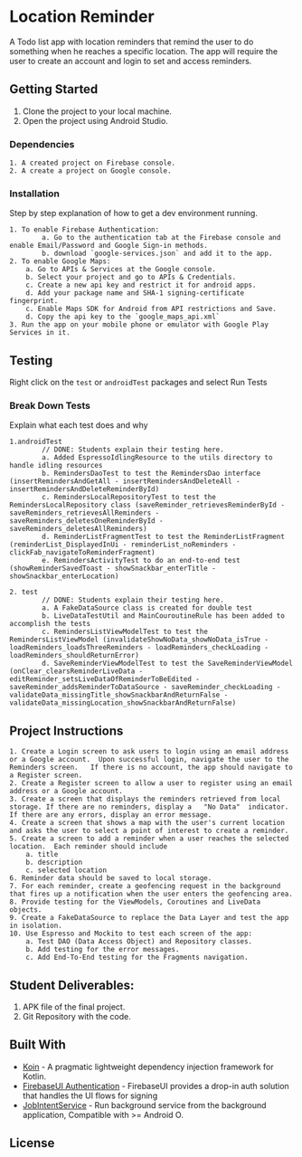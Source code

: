 # Location Reminder

A Todo list app with location reminders that remind the user to do something when he reaches a specific location. The app will require the user to create an account and login to set and access reminders.

## Getting Started

1. Clone the project to your local machine.
2. Open the project using Android Studio.

### Dependencies

```
1. A created project on Firebase console.
2. A create a project on Google console.
```

### Installation

Step by step explanation of how to get a dev environment running.

```
1. To enable Firebase Authentication:
        a. Go to the authentication tab at the Firebase console and enable Email/Password and Google Sign-in methods.
        b. download `google-services.json` and add it to the app.
2. To enable Google Maps:
    a. Go to APIs & Services at the Google console.
    b. Select your project and go to APIs & Credentials.
    c. Create a new api key and restrict it for android apps.
    d. Add your package name and SHA-1 signing-certificate fingerprint.
    c. Enable Maps SDK for Android from API restrictions and Save.
    d. Copy the api key to the `google_maps_api.xml`
3. Run the app on your mobile phone or emulator with Google Play Services in it.
```

## Testing

Right click on the `test` or `androidTest` packages and select Run Tests

### Break Down Tests

Explain what each test does and why

```
1.androidTest
        // DONE: Students explain their testing here.
        a. Added EspressoIdlingResource to the utils directory to handle idling resources
        b. RemindersDaoTest to test the RemindersDao interface (insertRemindersAndGetAll - insertRemindersAndDeleteAll - insertRemindersAndDeleteReminderById)
        c. RemindersLocalRepositoryTest to test the RemindersLocalRepository class (saveReminder_retrievesReminderById - saveReminders_retrievesAllReminders - saveReminders_deletesOneReminderById - saveReminders_deletesAllReminders)
        d. ReminderListFragmentTest to test the ReminderListFragment (reminderList_DisplayedInUi - reminderList_noReminders - clickFab_navigateToReminderFragment)
        e. RemindersActivityTest to do an end-to-end test (showReminderSavedToast - showSnackbar_enterTitle - showSnackbar_enterLocation)

2. test
        // DONE: Students explain their testing here.
        a. A FakeDataSource class is created for double test 
        b. LiveDataTestUtil and MainCouroutineRule has been added to accomplish the tests
        c. RemindersListViewModelTest to test the RemindersListViewModel (invalidateShowNoData_showNoData_isTrue - loadReminders_loadsThreeReminders - loadReminders_checkLoading - loadReminders_shouldReturnError)
        d. SaveReminderViewModelTest to test the SaveReminderViewModel (onClear_clearsReminderLiveData - editReminder_setsLiveDataOfReminderToBeEdited - saveReminder_addsReminderToDataSource - saveReminder_checkLoading - validateData_missingTitle_showSnackbarAndReturnFalse - validateData_missingLocation_showSnackbarAndReturnFalse)
```

## Project Instructions
    1. Create a Login screen to ask users to login using an email address or a Google account.  Upon successful login, navigate the user to the Reminders screen.   If there is no account, the app should navigate to a Register screen.
    2. Create a Register screen to allow a user to register using an email address or a Google account.
    3. Create a screen that displays the reminders retrieved from local storage. If there are no reminders, display a   "No Data"  indicator.  If there are any errors, display an error message.
    4. Create a screen that shows a map with the user's current location and asks the user to select a point of interest to create a reminder.
    5. Create a screen to add a reminder when a user reaches the selected location.  Each reminder should include
        a. title
        b. description
        c. selected location
    6. Reminder data should be saved to local storage.
    7. For each reminder, create a geofencing request in the background that fires up a notification when the user enters the geofencing area.
    8. Provide testing for the ViewModels, Coroutines and LiveData objects.
    9. Create a FakeDataSource to replace the Data Layer and test the app in isolation.
    10. Use Espresso and Mockito to test each screen of the app:
        a. Test DAO (Data Access Object) and Repository classes.
        b. Add testing for the error messages.
        c. Add End-To-End testing for the Fragments navigation.


## Student Deliverables:

1. APK file of the final project.
2. Git Repository with the code.

## Built With

* [Koin](https://github.com/InsertKoinIO/koin) - A pragmatic lightweight dependency injection framework for Kotlin.
* [FirebaseUI Authentication](https://github.com/firebase/FirebaseUI-Android/blob/master/auth/README.md) - FirebaseUI provides a drop-in auth solution that handles the UI flows for signing
* [JobIntentService](https://developer.android.com/reference/androidx/core/app/JobIntentService) - Run background service from the background application, Compatible with >= Android O.

## License
